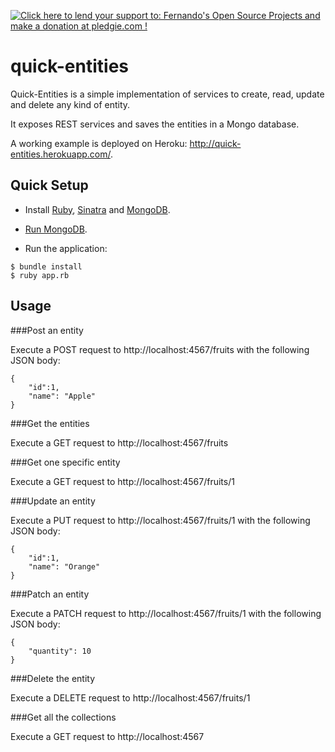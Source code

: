 <a href='https://pledgie.com/campaigns/26743'><img alt='Click here to lend your support to: Fernando&#x27;s Open Source Projects and make a donation at pledgie.com !' src='https://pledgie.com/campaigns/26743.png?skin_name=chrome' border='0' ></a>

quick-entities
==============

Quick-Entities is a simple implementation of services to create, read, update and delete any kind of entity.

It exposes REST services and saves the entities in a Mongo database.

A working example is deployed on Heroku: http://quick-entities.herokuapp.com/.

## Quick Setup

* Install <a href="https://www.ruby-lang.org/en/documentation/installation/">Ruby</a>, <a href="http://www.sinatrarb.com/">Sinatra</a> and <a href="http://docs.mongodb.org/manual/installation/">MongoDB</a>.

* <a href="http://docs.mongodb.org/manual/tutorial/install-mongodb-on-os-x/#run-mongodb">Run MongoDB</a>.

* Run the application: 
```
$ bundle install
$ ruby app.rb
```

## Usage

###Post an entity

Execute a POST request to http://localhost:4567/fruits with the following JSON body:
```
{
	"id":1,
	"name": "Apple"
}
```

###Get the entities

Execute a GET request to http://localhost:4567/fruits

###Get one specific entity

Execute a GET request to http://localhost:4567/fruits/1

###Update an entity

Execute a PUT request to http://localhost:4567/fruits/1 with the following JSON body:
```
{
	"id":1,
	"name": "Orange"
}
```

###Patch an entity

Execute a PATCH request to http://localhost:4567/fruits/1 with the following JSON body:
```
{
	"quantity": 10
}
```

###Delete the entity

Execute a DELETE request to http://localhost:4567/fruits/1

###Get all the collections

Execute a GET request to http://localhost:4567

